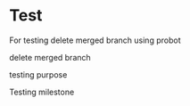 # Test


For testing delete merged branch using probot 

delete merged branch 

testing purpose

Testing milestone

